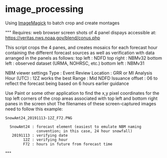 # image_processing
Using <a href="https://imagemagick.org/index.php" target="_blank">ImageMagick</a> to batch crop and create montages

"""
Requires: web browser screen shots of 4 panel dispays accessible at:
<a href="https://veritas.nws.noaa.gov/blend/conus.php" target="_blank">https://veritas.nws.noaa.gov/blend/conus.php</a>


This script crops the 4 panes, and creates mosaics for each forecast hour containing the different forecast 
sources as well as verification with data arranged in the panels as follows:
   top  left : NDFD
   top right : NBMv32
 bottom left : observed dataset (URMA, NOHRSC, etc.)
 bottom left : NBMv31

NBM viewer settings
                   Type : Event Review
               Location : GRR or MI
    Analysis Hour (UTC) : 12Z works the best
                  Range : Mid 
   NDFD Issuance offset : 06 to reflect the forecast
                          being based on 6 hours earlier guidance

Use Paint or some other application to find the x,y pixel
coordinates for the top left corners of the crop areas associated
with top left and bottom right panes in the screen shot
The filenames of these screen-captured images need to follow this example:
    
    SnowAmt24_20191113-12Z_F72.PNG
    
      SnowAmt24 : forecast element (easiest to emulate NBM naming
                  convention; in this case, 24 hour snowfall)
       20191113 : verifying date
            12Z : verifying hour
            F72 : hours in future from forecast time
"""
